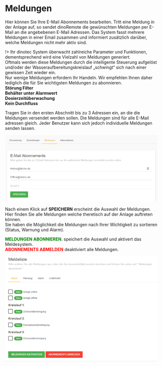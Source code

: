 # Meldungen

Hier können Sie Ihre E-Mail Abonnements bearbeiten.
Tritt eine Meldung in der Anlage auf, so sendet dinoRemote die gewünschten Meldungen per E-Mail an die angebebenen E-Mail Adressen. Das System fasst mehrere Meldungen in einer Email zusammen und informiert zusätzlich darüber, welche Meldungen nicht mehr aktiv sind.
  
!> Ihr dinotec System überwacht zahlreiche Parameter und Funktionen, dementsprechend wird eine Vielzahl von Meldungen generiert.  
Oftmals werden diese Meldungen durch die intelligente Steuerung aufgelöst und/oder der Wasseraufbereitungskreislauf „schwingt“ sich nach einer gewissen Zeit wieder ein.  
Nur wenige Meldungen erfordern Ihr Handeln. Wir empfehlen Ihnen daher lediglich die für Sie wichtigsten Meldungen zu abonnieren.  
**Störung Filter**  
**Behälter unter Alarmwert**  
**Dosierzeitüberwachung**  
**Kein Durchfluss**  



Tragen Sie in den ersten Abschnitt bis zu 3 Adressen ein, an die die Meldungen versendet werden sollen.
Die Meldungen sind für alle E-Mail adressen gleich. Jeder Benutzer kann sich jedoch individuelle Meldungen senden lassen.

![image alt text](../assets/mail.png)

Nach einem Klick auf **SPEICHERN** erscheint die Auswahl der Meldungen.  
Hier finden Sie alle Meldungen welche theretisch auf der Anlage auftreten können.    
Sie haben die Möglichkeit die Meldungen nach Ihrer Wichtigkeit zu sortieren (Status, Warnung und Alarm).  
  
**<span style="color:green">MELDUNGEN ABONNIEREN</span>**. speichert die Auswahl und aktivert das Meldesystem.  
**<span style="color:red">ABONNEMENTS ABMELDEN</span>** deaktiviert alle Meldungen.

 ![image alt text](../assets/message.png)
